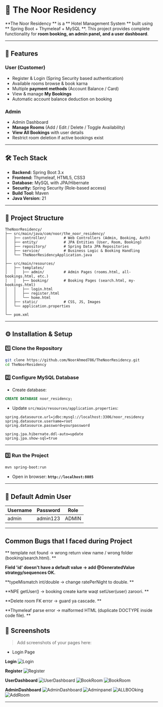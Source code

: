 # 🏨 The Noor Residency

**The Noor Residency ** is a ** Hotel Management System ** built using ** Spring Boot + Thymeleaf + MySQL **.
This project provides complete functionality for **room booking, an admin panel, and a user dashboard**.

---

## 🚀 Features

### **User (Customer)**
- Register & Login (Spring Security based authentication)
- Available rooms browse & book karna
- Multiple **payment methods** (Account Balance / Card)
- View & manage **My Bookings**
- Automatic account balance deduction on booking

### **Admin**
- Admin Dashboard
- **Manage Rooms** (Add / Edit / Delete / Toggle Availability)
- **View All Bookings** with user details
- Restrict room deletion if active bookings exist

---

## 🛠 Tech Stack

- **Backend:** Spring Boot 3.x
- **Frontend:** Thymeleaf, HTML5, CSS3
- **Database:** MySQL with JPA/Hibernate
- **Security:** Spring Security (Role-based access)
- **Build Tool:** Maven
- **Java Version:** 21

---

## 📂 Project Structure

```
TheNoorResidency/
├── src/main/java/com/noor/the_noor_residency/
│   ├── controller/        # Web Controllers (Admin, Booking, Auth)
│   ├── entity/            # JPA Entities (User, Room, Booking)
│   ├── repository/        # Spring Data JPA Repositories
│   ├── service/           # Business Logic & Booking Handling
│   └── TheNoorResidencyApplication.java
│
├── src/main/resources/
│   ├── templates/
│   │   ├── admin/         # Admin Pages (rooms.html, all-bookings.html, etc.)
│   │   ├── booking/       # Booking Pages (search.html, my-bookings.html)
│   │   ├── login.html
│   │   ├── register.html
│   │   └── home.html
│   ├── static/            # CSS, JS, Images
│   └── application.properties
│
└── pom.xml
```

---

## ⚙️ Installation & Setup

### **1️⃣ Clone the Repository**
```bash
git clone https://github.com/NoorAhmed786/TheNoorResidency.git
cd TheNoorResidency
```

### **2️⃣ Configure MySQL Database**
- Create database:
```sql
CREATE DATABASE noor_residency;
```
- Update `src/main/resources/application.properties`:
```properties
spring.datasource.url=jdbc:mysql://localhost:3306/noor_residency
spring.datasource.username=root
spring.datasource.password=yourpassword

spring.jpa.hibernate.ddl-auto=update
spring.jpa.show-sql=true
```

---

### **3️⃣ Run the Project**
```bash
mvn spring-boot:run
```
- Open in browser: **`http://localhost:8085`**

---

## 🔑 Default Admin User
| Username | Password  | Role   |
|----------|----------|--------|
| admin    | admin123 | ADMIN  |

---
## Common Bugs that I faced during Project
** template not found → wrong return view name / wrong folder (booking/search.html). **

**Field 'id' doesn't have a default value → add @GeneratedValue strategy/sequences OK.**

**typeMismatch int/double → change ratePerNight to double. **

**NPE getUser() → booking create karte waqt setUser(user) zaroori. **

**Delete room FK error → guard ya cascade. **

**Thymeleaf parse error → malformed HTML (duplicate DOCTYPE inside code file). **

## 📸 Screenshots

> Add screenshots of your pages here:

- Login Page  

**Login**
![Login](docs/screenshots/login.png)

**Register**
![Register](docs/screenshots/register.png)

**UserDashboard**
![UserDashboard](docs/screenshots/userDashboard.png)
![BookRoom](docs/screenshots/bookRoom.png)
![BookRoom](docs/screenshots/viewBookRoom.png)

**AdminDashboard**
![AdminDashboard](docs/screenshots/adminDashboard.png)
![Adminpanel](docs/screenshots/adminPanel.png)
![ALLBOOking](docs/screenshots/allBooking.png)
![AddRoom](docs/screenshots/editRoom.png)


---
